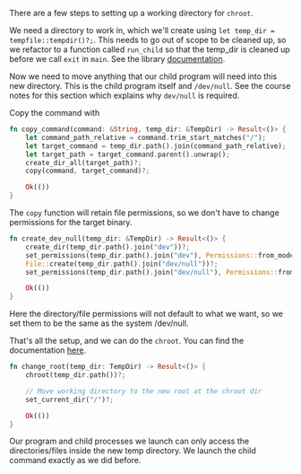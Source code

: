 
There are a few steps to setting up a working directory for `chroot`.

We need a directory to work in, which we'll create using `let temp_dir = tempfile::tempdir()?;`. 
This needs to go out of scope to be cleaned up, so we refactor to a function called `run_child` 
so that the temp_dir is cleaned up before we call `exit` in `main`. See the library [documentation](https://docs.rs/tempfile/latest/tempfile/struct.TempDir.html#resource-leaking).

Now we need to move anything that our child program will need into this new directory. This is the child program itself
and `/dev/null`. See the course notes for this section which explains why `dev/null` is required.

Copy the command with

```rust
fn copy_command(command: &String, temp_dir: &TempDir) -> Result<()> {
    let command_path_relative = command.trim_start_matches("/");
    let target_command = temp_dir.path().join(command_path_relative);
    let target_path = target_command.parent().unwrap();
    create_dir_all(target_path)?;
    copy(command, target_command)?;

    Ok(())
}
```

The `copy` function will retain file permissions, so we don't have to change permissions for the target binary.

```rust
fn create_dev_null(temp_dir: &TempDir) -> Result<()> {
    create_dir(temp_dir.path().join("dev"))?;
    set_permissions(temp_dir.path().join("dev"), Permissions::from_mode(0o555))?;
    File::create(temp_dir.path().join("dev/null"))?;
    set_permissions(temp_dir.path().join("dev/null"), Permissions::from_mode(0o555))?;

    Ok(())
}
```

Here the directory/file permissions will not default to what we want, so we set them to be the same as the system /dev/null. 

That's all the setup, and we can do the `chroot`. You can find the documentation [here](https://doc.rust-lang.org/std/os/unix/fs/fn.chroot.html).

```rust
fn change_root(temp_dir: TempDir) -> Result<()> {
    chroot(temp_dir.path())?;

    // Move working directory to the new root at the chroot dir
    set_current_dir("/")?;

    Ok(())
}
```

Our program and child processes we launch can only access the directories/files inside the new temp directory. We launch
the child command exactly as we did before.
